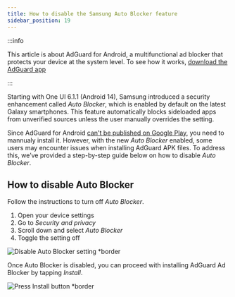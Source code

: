 ```yaml
---
title: How to disable the Samsung Auto Blocker feature
sidebar_position: 19
---
```


:::info

This article is about AdGuard for Android, a multifunctional ad blocker that protects your device at the system level. To see how it works, [download the AdGuard app](https://agrd.io/download-kb-adblock)

:::

Starting with One UI 6.1.1 (Android 14), Samsung introduced a security enhancement called *Auto Blocker*, which is enabled by default on the latest Galaxy smartphones. This feature automatically blocks sideloaded apps from unverified sources unless the user manually overrides the setting.

Since AdGuard for Android [can't be published on Google Play](https://adguard.com/en/blog/adguard-google-play-removal.html), you need to mannualy install it. However, with the new *Auto Blocker* enabled, some users may encounter issues when installing AdGuard APK files. To address this, we’ve provided a step-by-step guide below on how to disable *Auto Blocker*.

## How to disable Auto Blocker

Follow the instructions to turn off *Auto Blocker*.

1. Open your device settings
1. Go to *Security and privacy*
1. Scroll down and select *Auto Blocker*
1. Toggle the setting off

![Disable Auto Blocker setting *border](https://cdn.adtidy.org/content/kb/ad_blocker/android/solving_problems/auto-blocker/auto_blocker_en.png)

Once Auto Blocker is disabled, you can proceed with installing AdGuard Ad Blocker by tapping *Install*.

![Press Install button *border](https://cdn.adtidy.org/content/kb/ad_blocker/android/solving_problems/auto-blocker/install_en.png)
